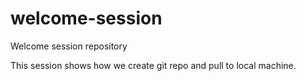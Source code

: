 # welcome-session
Welcome session repository

This session shows how we create git repo and pull to local machine. 
